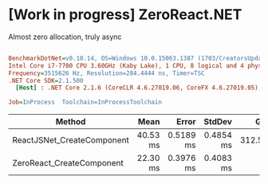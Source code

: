 # [Work in progress] ZeroReact.NET
Almost zero allocation,  truly async 


``` ini

BenchmarkDotNet=v0.10.14, OS=Windows 10.0.15063.1387 (1703/CreatorsUpdate/Redstone2)
Intel Core i7-7700 CPU 3.60GHz (Kaby Lake), 1 CPU, 8 logical and 4 physical cores
Frequency=3515626 Hz, Resolution=284.4444 ns, Timer=TSC
.NET Core SDK=2.1.500
  [Host] : .NET Core 2.1.6 (CoreCLR 4.6.27019.06, CoreFX 4.6.27019.05), 64bit RyuJIT

Job=InProcess  Toolchain=InProcessToolchain  

```
|                      Method |     Mean |     Error |    StdDev |    Gen 0 |    Gen 1 |    Gen 2 |  Allocated |
|---------------------------- |---------:|----------:|----------:|---------:|---------:|---------:|-----------:|
|  ReactJSNet_CreateComponent | 40.53 ms | 0.5189 ms | 0.4854 ms | 312.5000 | 187.5000 | 187.5000 | 1452.47 KB |
|   ZeroReact_CreateComponent | 22.30 ms | 0.3976 ms | 0.4083 ms |        - |        - |        - |    1.78 KB |
